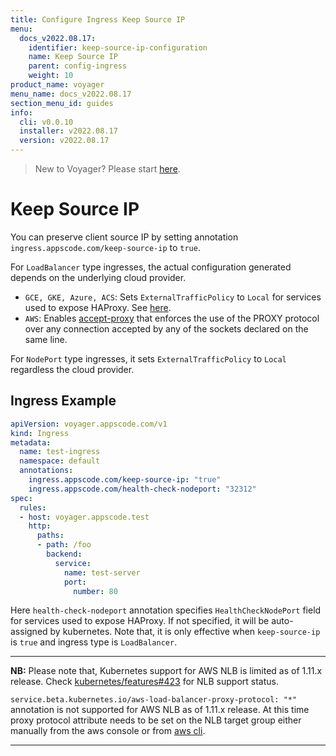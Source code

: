 ```yaml
---
title: Configure Ingress Keep Source IP
menu:
  docs_v2022.08.17:
    identifier: keep-source-ip-configuration
    name: Keep Source IP
    parent: config-ingress
    weight: 10
product_name: voyager
menu_name: docs_v2022.08.17
section_menu_id: guides
info:
  cli: v0.0.10
  installer: v2022.08.17
  version: v2022.08.17
---
```


> New to Voyager? Please start [here](/docs/v2022.08.17/concepts/overview).

# Keep Source IP

You can preserve client source IP by setting annotation `ingress.appscode.com/keep-source-ip` to `true`.

For `LoadBalancer` type ingresses, the actual configuration generated depends on the underlying cloud provider.

- `GCE, GKE, Azure, ACS`: Sets `ExternalTrafficPolicy` to `Local` for services used to expose HAProxy. See [here](https://kubernetes.io/docs/tasks/access-application-cluster/create-external-load-balancer/#preserving-the-client-source-ip).
- `AWS`: Enables [accept-proxy](accept-proxy.md) that enforces the use of the PROXY protocol over any connection accepted by any of the sockets declared on the same line.

For `NodePort` type ingresses, it sets `ExternalTrafficPolicy` to `Local` regardless the cloud provider.

## Ingress Example

```yaml
apiVersion: voyager.appscode.com/v1
kind: Ingress
metadata:
  name: test-ingress
  namespace: default
  annotations:
    ingress.appscode.com/keep-source-ip: "true"
    ingress.appscode.com/health-check-nodeport: "32312"
spec:
  rules:
  - host: voyager.appscode.test
    http:
      paths:
      - path: /foo
        backend:
          service:
            name: test-server
            port:
              number: 80
```

Here `health-check-nodeport` annotation specifies `HealthCheckNodePort` field for services used to expose HAProxy. If not specified, it will be auto-assigned by kubernetes. Note that, it is only effective when `keep-source-ip` is `true` and ingress type is `LoadBalancer`.

---

**NB:** Please note that, Kubernetes support for AWS NLB is limited as of 1.11.x release. Check [kubernetes/features#423](https://github.com/kubernetes/features/issues/423#issuecomment-407512634) for NLB support status.

`service.beta.kubernetes.io/aws-load-balancer-proxy-protocol: "*"` annotation is not supported for AWS NLB as of 1.11.x release. At this time proxy protocol attribute needs to be set on the NLB target group either manually from the aws console or from [aws cli](https://docs.aws.amazon.com/cli/latest/reference/elbv2/modify-target-group-attributes.html).

---
